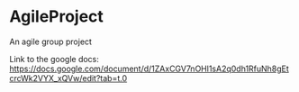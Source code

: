 # AgileProject
An agile group project

Link to the google docs:
https://docs.google.com/document/d/1ZAxCGV7nOHl1sA2q0dh1RfuNh8gEtcrcWk2VYX_xQVw/edit?tab=t.0
